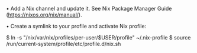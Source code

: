 


• Add a Nix channel and update it.  See Nix Package Manager
    Guide (https://nixos.org/nix/manual/).

• Create a symlink to your profile and activate Nix profile:

  $ ln -s "/nix/var/nix/profiles/per-user/$USER/profile" ~/.nix-profile
  $ source /run/current-system/profile/etc/profile.d/nix.sh